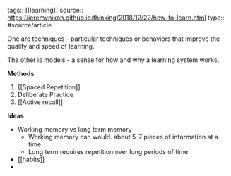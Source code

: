 tags:: [[learning]]
source:: https://jeremynixon.github.io/thinking/2018/12/22/how-to-learn.html
type:: #source/article

One are techniques - particular techniques or behaviors that improve the quality and speed of learning.

The other is models - a sense for how and why a learning system works.

**Methods**
1. [[Spaced Repetition]]
2. Deliberate Practice
3. [[Active recall]]



**Ideas**
- Working memory vs long term memory
	- Working memory can would. about 5-7 pieces of information at a time
	- Long term requires repetition over long periods of time
- [[habits]]
- 
